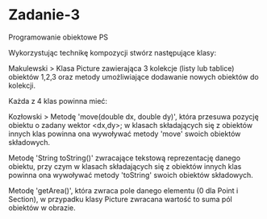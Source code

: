 # Zadanie-3
Programowanie obiektowe PS

Wykorzystując technikę kompozycji stwórz następujące klasy:

Makulewski > Klasa Picture zawierająca 3 kolekcje (listy lub tablice) obiektów 1,2,3 oraz metody umożliwiające dodawanie nowych obiektów do kolekcji.

Każda z 4 klas powinna mieć:

Kozłowski > Metodę 'move(double dx, double dy)', która przesuwa pozycję obiektu o zadany wektor <dx,dy>; w klasach składających się z obiektów innych klas powinna ona wywoływać metody 'move' swoich obiektów składowych.

Metodę 'String toString()' zwracające tekstową reprezentację danego obiektu, przy czym w klasach składających się z obiektów innych klas powinna ona wywoływać metody 'toString' swoich obiektów składowych.

Metodę 'getArea()', która zwraca pole danego elementu (0 dla Point i Section), w przypadku klasy Picture zwracana wartość to suma pól obiektów w obrazie.
